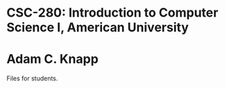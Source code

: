 # CSC-280: Introduction to Computer Science I, American University
# Adam C. Knapp

Files for students.


